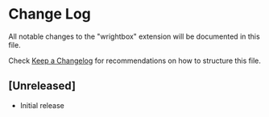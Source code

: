# Change Log

All notable changes to the "wrightbox" extension will be documented in this file.

Check [Keep a Changelog](http://keepachangelog.com/) for recommendations on how to structure this file.

## [Unreleased]

- Initial release
